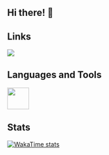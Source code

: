 ## Hi there! 👋

## Links
[<img src="https://img.shields.io/badge/LinkedIn-0A66C2?logo=linkedin&logoColor=white&style=for-the-badge"/>](https://www.linkedin.com/in/mariafcatani/)

## Languages and Tools
<img height="50" src="https://skillicons.dev/icons?i=ruby,rails,python,javascript,html,css,postgresql,docker" />

## Stats
[![WakaTime stats](https://github-readme-stats.vercel.app/api/wakatime?username=mariafcatani)](https://github.com/anuraghazra/github-readme-stats)
